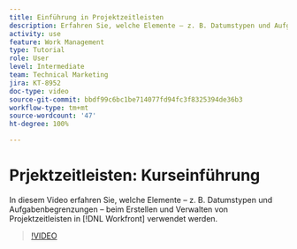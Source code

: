 ```yaml
---
title: Einführung in Projektzeitleisten
description: Erfahren Sie, welche Elemente – z. B. Datumstypen und Aufgabenbegrenzungen – beim Erstellen und Verwalten von Projektzeitleisten in [!DNL  Workfront]verwendet werden.
activity: use
feature: Work Management
type: Tutorial
role: User
level: Intermediate
team: Technical Marketing
jira: KT-8952
doc-type: video
source-git-commit: bbdf99c6bc1be714077fd94fc3f8325394de36b3
workflow-type: tm+mt
source-wordcount: '47'
ht-degree: 100%

---
```


# Prjektzeitleisten: Kurseinführung

In diesem Video erfahren Sie, welche Elemente – z. B. Datumstypen und Aufgabenbegrenzungen – beim Erstellen und Verwalten von Projektzeitleisten in [!DNL  Workfront] verwendet werden.

>[!VIDEO](https://video.tv.adobe.com/v/3436749/?quality=12&learn=on&enablevpops=1&captions=ger)
